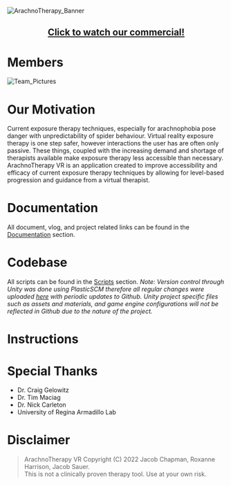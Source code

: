 ![ArachnoTherapy_Banner](Documentation/Misc/ArachnoTherapy_Banner.png)
<h2 align="center">
  <a href="https://youtu.be/1JCVEE52tXU" >Click to watch our commercial!</a>
</h2>

# Members
![Team_Pictures](Documentation/Misc/Team_Pictures.png)

# Our Motivation
Current exposure therapy techniques, especially for arachnophobia pose danger with unpredictability of spider behaviour. Virtual reality exposure therapy is one step safer, however interactions the user has are often only passive. These things, coupled with the increasing demand and shortage of therapists available make exposure therapy less accessible than necessary. ArachnoTherapy VR is an application created to improve accessibility and efficacy of current exposure therapy techniques by allowing for level-based progression and guidance from a virtual therapist.

# Documentation
All document, vlog, and project related links can be found in the [Documentation](Documentation/) section. 

# Codebase
All scripts can be found in the [Scripts](Scripts/) section. 
_Note: Version control through Unity was done using PlasticSCM therefore all regular changes were uploaded [here](https://www.plasticscm.com/orgs/ense_400_477_capstone/repos/ENSE-477-Capstone/changesets) with periodic updates to Github. Unity project specific files such as assets and materials, and game engine configurations will not be reflected in Github due to the nature of the project._


# Instructions
<insert instructions here>

# Special Thanks

- Dr. Craig Gelowitz
- Dr. Tim Maciag
- Dr. Nick Carleton
- University of Regina Armadillo Lab

# Disclaimer
>ArachnoTherapy VR Copyright (C) 2022 Jacob Chapman, Roxanne Harrison, Jacob Sauer.  
>This is not a clinically proven therapy tool. Use at your own risk. 
